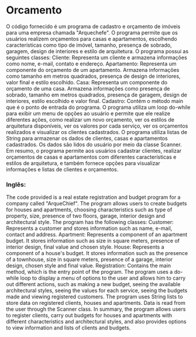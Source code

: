 # Orcamento
O código fornecido é um programa de cadastro e orçamento de imóveis para uma empresa chamada "Arquechefe". O programa permite que os usuários realizem orçamentos para casas e apartamentos, escolhendo características como tipo de imóvel, tamanho, presença de sobrado, garagem, design de interiores e estilo de arquitetura. 
O programa possui as seguintes classes: 
Cliente: Representa um cliente e armazena informações como nome, e-mail, contato e endereço. Apartamento: Representa um componente do orçamento de um apartamento. Armazena informações como tamanho em metros quadrados, presença de design de interiores, valor final e estilo escolhido. Casa: Representa um componente do orçamento de uma casa. Armazena informações como presença de sobrado, tamanho em metros quadrados, presença de garagem, design de interiores, estilo escolhido e valor final. Cadastro: Contém o método main que é o ponto de entrada do programa. O programa utiliza um loop do-while para exibir um menu de opções ao usuário e permite que ele realize diferentes ações, como realizar um novo orçamento, ver os estilos de arquitetura disponíveis, ver os valores por cada serviço, ver os orçamentos realizados e visualizar os clientes cadastrados. O programa utiliza listas de String para armazenar os dados de clientes, casas e apartamentos cadastrados. Os dados são lidos do usuário por meio da classe Scanner. Em resumo, o programa permite aos usuários cadastrar clientes, realizar orçamentos de casas e apartamentos com diferentes características e estilos de arquitetura, e também fornece opções para visualizar informações e listas de clientes e orçamentos.
### Inglês:
The code provided is a real estate registration and budget program for a company called "ArqueChief". The program allows users to create budgets for houses and apartments, choosing characteristics such as type of property, size, presence of two floors, garage, interior design and architectural style. 
The program has the following classes: 
Customer: Represents a customer and stores information such as name, e-mail, contact and address. Apartment: Represents a component of an apartment budget. It stores information such as size in square meters, presence of interior design, final value and chosen style. House: Represents a component of a house's budget. It stores information such as the presence of a townhouse, size in square meters, presence of a garage, interior design, chosen style and final value. Registration: Contains the main method, which is the entry point of the program. The program uses a do-while loop to display a menu of options to the user and allows him to carry out different actions, such as making a new budget, seeing the available architectural styles, seeing the values ​​for each service, seeing the budgets made and viewing registered customers. The program uses String lists to store data on registered clients, houses and apartments. Data is read from the user through the Scanner class. In summary, the program allows users to register clients, carry out budgets for houses and apartments with different characteristics and architectural styles, and also provides options to view information and lists of clients and budgets.
